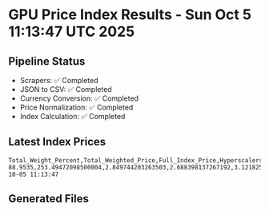 # GPU Price Index Results - Sun Oct  5 11:13:47 UTC 2025

## Pipeline Status
- Scrapers: ✅ Completed
- JSON to CSV: ✅ Completed
- Currency Conversion: ✅ Completed
- Price Normalization: ✅ Completed
- Index Calculation: ✅ Completed

## Latest Index Prices
```
Total_Weight_Percent,Total_Weighted_Price,Full_Index_Price,Hyperscalers_Only_Price,Non_Hyperscalers_Only_Price,Hyperscaler_Weight,Non_Hyperscaler_Weight,Calculation_Date
88.9535,253.49472098500004,2.849744203263503,2.688398137267192,3.121825509233394,55.84,33.1135,2025-10-05 11:13:47
```

## Generated Files
```
```
